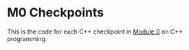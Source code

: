 # M0 Checkpoints

This is the code for each C++ checkpoint in [Module 0](https://hellorob.org/modules/module0) on C++ programming.
